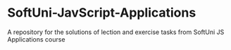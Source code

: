 # SoftUni-JavScript-Applications
A repository for the solutions of lection and exercise tasks from SoftUni JS Applications course
